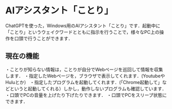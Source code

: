 # AIアシスタント「ことり」
ChatGPTを使った，Windows用のAIアシスタント「ことり」です．起動中に「ことり」というウェイクワードとともに指示を行うことで，様々なPC上の操作を口頭で行うことができます．

## 現在の機能
・ことりが知らない情報は，ことりが自分でWebページを巡回して情報を収集します．
・指定したWebページを，ブラウザで表示してくれます．(YoutubeやHuluとか）
・指定したプログラムを起動してくれます．(「Chrome起動して」などというと起動してくれる）しかし，動作しないプログラムも確認しています．
・口頭でPCの音量を上げたり下げたりできます．
・口頭でPCをスリープ状態にできます．


